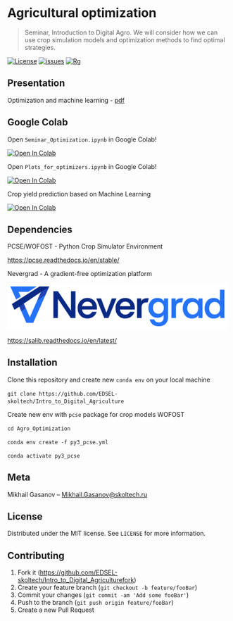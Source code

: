 # Agricultural optimization
> Seminar, Introduction to Digital Agro. We will consider how we can use crop simulation models and optimization methods to find optimal strategies.

[![License](https://img.shields.io/github/license/EDSEL-skoltech/multi_objective_irrigation)](https://github.com/EDSEL-skoltech/multi_objective_irrigation/blob/main/LICENSE)
[![issues](https://img.shields.io/github/issues/EDSEL-skoltech/multi_objective_irrigation)](https://github.com/EDSEL-skoltech/multi_objective_irrigation/issues)
[![Rg](https://img.shields.io/badge/ResearchGate-Follow-green)](https://www.researchgate.net/project/Digital-Agro)



## Presentation

Optimization and machine learning - [pdf](https://drive.google.com/file/d/1aXmmWXWTZyRBS2Vu9gxRBS_uW0S03lhi/view?usp=sharing)

## Google Colab 

Open `Seminar_Optimization.ipynb` in Google Colab!

<a href="https://colab.research.google.com/github/EDSEL-skoltech/Intro_to_Digital_Agriculture/blob/main/Agro_Optimization/Seminar_Optimization.ipynb" target="_parent"><img src="https://colab.research.google.com/assets/colab-badge.svg" alt="Open In Colab"/></a>


Open `Plots_for_optimizers.ipynb` in Google Colab!

<a href="https://colab.research.google.com/github/EDSEL-skoltech/Intro_to_Digital_Agriculture/blob/main/Agro_Optimization/Plots_for_optimizers.ipynb" target="_parent"><img src="https://colab.research.google.com/assets/colab-badge.svg" alt="Open In Colab"/></a>


Crop yield prediction based on Machine Learning

<a href="https://colab.research.google.com/github/EDSEL-skoltech/Intro_to_Digital_Agriculture/blob/main/Agro_Optimization/Seminar_Yield_prediction_ML.ipynb" target="_parent"><img src="https://colab.research.google.com/assets/colab-badge.svg" alt="Open In Colab"/></a>



## Dependencies 

PCSE/WOFOST - Python Crop Simulator Environment

https://pcse.readthedocs.io/en/stable/

Nevergrad - A gradient-free optimization platform

<img src='./data/Nevergrad-LogoMark.png' alt="drawing" width=500/>

https://salib.readthedocs.io/en/latest/


## Installation

Clone this repository and create new `conda env` on your local machine

`git clone https://github.com/EDSEL-skoltech/Intro_to_Digital_Agriculture`

Create new env with `pcse` package for crop models WOFOST

`cd Agro_Optimization`

`conda env create -f py3_pcse.yml`

`conda activate py3_pcse`


## Meta

Mikhail Gasanov – Mikhail.Gasanov@skoltech.ru

## License

Distributed under the MIT license. See ``LICENSE`` for more information.


## Contributing

1. Fork it (<https://github.com/EDSEL-skoltech/Intro_to_Digital_Agriculturefork>)
2. Create your feature branch (`git checkout -b feature/fooBar`)
3. Commit your changes (`git commit -am 'Add some fooBar'`)
4. Push to the branch (`git push origin feature/fooBar`)
5. Create a new Pull Request

